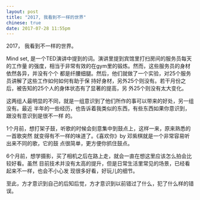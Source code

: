 ```yaml
---
layout: post
title: "2017, 我看到不一样的世界"
chinese: true
date: 2017-07-28 11:55pm
---
```


2017， 我看到不一样的世界。

Mind set, 是一个TED演讲中提到的词。演讲里提到宾馆里打扫房间的服务员每天的工作量
的强度，相当于非常有效的在gym里的锻炼。然而，这些服务员的身材依然各异，并没有个个
都是纤腰细腿。然后，他们就做了一个实验，对25个服务员讲解了这些工作如何如何有助于保
持好身材，另外25个则没有。若干月份之后，被告知的25个人的身体状态有了显著的提高，另
外25个则没有太大变化。

这两组人最明显的不同，就是一组意识到了他们所作的事可以带来的好处，另一组没有。最近
半年的一些经历，也告诉着我类似的东西，有些东西如果你意识到，跟没有意识到是很不一样
的。

1个月前，想打架子鼓，听歌的时候会刻意集中到鼓点上，这样一来，原来熟悉的一首歌突然
就变得有不一样的味道了。《喜欢你》by 邓紫棋就是一个非常容易听出来不同的歌，它的鼓
点很简单，更方便你抓住鼓点。

6个月前，想学摄影，买了相机之后在路上走，就会一直在想这里应该怎么拍会比较好看。虽然
目前技术并没有太高的提升，但是日常生活里常见的场景，已经看起来不一样，也会不小心发
现很多好看，好玩儿的细节。

至此，方才意识到自己的后知后觉，方才意识到以前错过了什么，犯了什么样的错误。
